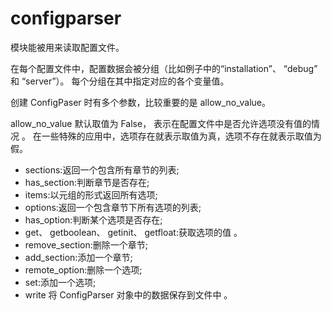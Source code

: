 # configparser

模块能被用来读取配置文件。

在每个配置文件中，配置数据会被分组（比如例子中的“installation”、 “debug” 和 “server”）。 每个分组在其中指定对应的各个变量值。

创建 ConfigPaser 时有多个参数，比较重要的是 allow_no_value。

allow_no_value 默认取值为 False， 表示在配置文件中是否允许选项没有值的情况 。 在一些特殊的应用中，选项存在就表示取值为真，选项不存在就表示取值为假。

- sections:返回一个包含所有章节的列表;
- has_section:判断章节是否存在;
- items:以元组的形式返回所有选项;
- options:返回一个包含章节下所有选项的列表;
- has_option:判断某个选项是否存在;
- get、 getboolean、 getinit、 getfloat:获取选项的值 。
- remove_section:删除一个章节;
- add_section:添加一个章节;
- remote_option:删除一个选项;
- set:添加一个选项;
- write 将 ConfigParser 对象中的数据保存到文件中 。
